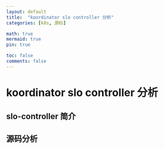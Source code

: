 ```yaml
---
layout: default
title:  "koordinator slo controller 分析"
categories: [k8s, 源码]

math: true
mermaid: true
pin: true

toc: false
comments: false
---
```

# koordinator slo controller 分析
## slo-controller 简介
## 源码分析
